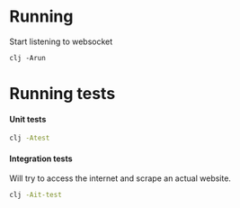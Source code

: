 
# Running
Start listening to websocket
```
clj -Arun
```


# Running tests

#### Unit tests

```bash
clj -Atest
```

#### Integration tests
Will try to access the internet and scrape an actual website.
```bash
clj -Ait-test
```

